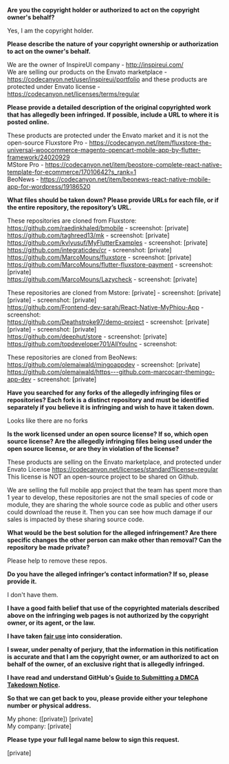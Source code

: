 **Are you the copyright holder or authorized to act on the copyright owner's behalf?**

Yes, I am the copyright holder.

**Please describe the nature of your copyright ownership or authorization to act on the owner's behalf.**

We are the owner of InspireUI company - http://inspireui.com/  
We are selling our products on the Envato marketplace - https://codecanyon.net/user/inspireui/portfolio 
and these products are protected under Envato license - https://codecanyon.net/licenses/terms/regular   

**Please provide a detailed description of the original copyrighted work that has allegedly been infringed. If possible, include a URL to where it is posted online.**

These products are protected under the Envato market and it is not the open-source
Fluxstore Pro - https://codecanyon.net/item/fluxstore-the-universal-woocommerce-magento-opencart-mobile-app-by-flutter-framework/24020929  
MStore Pro - https://codecanyon.net/item/beostore-complete-react-native-template-for-ecommerce/17010642?s_rank=1  
BeoNews - https://codecanyon.net/item/beonews-react-native-mobile-app-for-wordpress/19186520  

**What files should be taken down? Please provide URLs for each file, or if the entire repository, the repository’s URL.**

These repositories are cloned from Fluxstore:  
https://github.com/raedinkhaled/bmobile - screenshot: [private]  
https://github.com/taghreed13/mk - screenshot: [private]  
https://github.com/kvlyusuf/MyFlutterExamples - screenshot: [private]  
https://github.com/integraticdev/cr - screenshot: [private]  
https://github.com/MarcoMouns/fluxstore - screenshot: [private]  
https://github.com/MarcoMouns/flutter-fluxstore-payment - screenshot: [private]  
https://github.com/MarcoMouns/Lazycheck - screenshot: [private]  

These repositories are cloned from Mstore:
[private] - screenshot: [private]  
[private] - screenshot: [private]  
https://github.com/Frontend-dev-sarah/React-Native-MyPhiou-App - screenshot:  
https://github.com/Deathstroke97/demo-project - screenshot: [private]  
[private] - screenshot: [private]  
https://github.com/deephut/store - screenshot: [private]  
https://github.com/topdeveloper701/AllYouInc - screenshot:

These repositories are cloned from BeoNews:
https://github.com/olemaiwald/mingoappdev - screenshot: [private]  
https://github.com/olemaiwald/https---github.com-marcocarr-themingo-app-dev - screenshot: [private]  

**Have you searched for any forks of the allegedly infringing files or repositories? Each fork is a distinct repository and must be identified separately if you believe it is infringing and wish to have it taken down.**

Looks like there are no forks

**Is the work licensed under an open source license? If so, which open source license? Are the allegedly infringing files being used under the open source license, or are they in violation of the license?**

These products are selling on the Envato marketplace, and protected under Envato License https://codecanyon.net/licenses/standard?license=regular
This license is NOT an open-source project to be shared on Github.

We are selling the full mobile app project that the team has spent more than 1 year to develop, these repositories are not the small species of code or module, they are sharing the whole source code as public and other users could download the reuse it. 
Then you can see how much damage if our sales is impacted by these sharing source code.

**What would be the best solution for the alleged infringement? Are there specific changes the other person can make other than removal? Can the repository be made private?**

Please help to remove these repos. 

**Do you have the alleged infringer’s contact information? If so, please provide it.**

I don't have them.

**I have a good faith belief that use of the copyrighted materials described above on the infringing web pages is not authorized by the copyright owner, or its agent, or the law.**

**I have taken <a href="https://www.lumendatabase.org/topics/22">fair use</a> into consideration.**

**I swear, under penalty of perjury, that the information in this notification is accurate and that I am the copyright owner, or am authorized to act on behalf of the owner, of an exclusive right that is allegedly infringed.**

**I have read and understand GitHub's <a href="https://docs.github.com/articles/guide-to-submitting-a-dmca-takedown-notice/">Guide to Submitting a DMCA Takedown Notice</a>.**

**So that we can get back to you, please provide either your telephone number or physical address.**

My phone: ([private]) [private]  
My company: [private]  

**Please type your full legal name below to sign this request.**

[private]  
